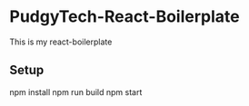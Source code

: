 # PudgyTech-React-Boilerplate
This is my react-boilerplate

## Setup
npm install
npm run build
npm start

